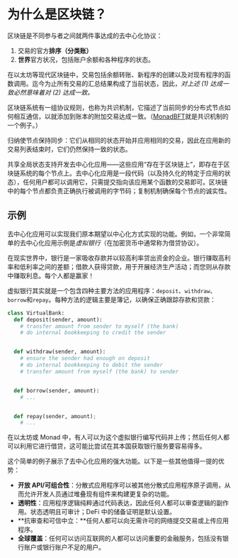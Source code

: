 # 为什么是区块链？

区块链是不同参与者之间就两件事达成的去中心化协议：

1. 交易的官方**排序（分类账）**
2. **世界**官方状况，包括账户余额和各种程序的状态。

在以太坊等现代区块链中，交易包括余额转账、新程序的创建以及对现有程序的函数调用。迄今为止所有交易的汇总结果构成了当前状态，因此，*对上述 (1) 达成一致必然意味着对 (2) 达成一致。*

区块链系统有一组协议规则，也称为共识机制，它描述了当前同步的分布式节点如何相互通信，以就添加到账本的附加交易达成一致。（[MonadBFT](https://docs.monad.xyz/monad-arch/consensus/monad-bft)就是共识机制的一个例子。）

归纳使节点保持同步：它们从相同的状态开始并应用相同的交易，因此在应用新的交易列表结束时，它们仍然保持一致的状态。

共享全局状态支持开发去中心化应用——这些应用“存在于区块链上”，即存在于区块链系统的每个节点上。去中心化应用是一段代码（以及持久化的特定于应用的状态），任何用户都可以调用它，只需提交指向该应用某个函数的交易即可。区块链中的每个节点都负责正确执行被调用的字节码；复制机制确保每个节点的诚实性。

## 示例

去中心化应用可以实现我们原本期望以中心化方式实现的功能。例如，一个非常简单的去中心化应用示例是*虚拟银行*（在加密货币中通常称为借贷协议）。

在现实世界中，银行是一家吸收存款并以较高利率贷出资金的企业。银行赚取高利率和低利率之间的差额；借款人获得贷款，用于开展经济生产活动；而您则从存款中赚取利息。每个人都是赢家！

虚拟银行其实就是一个包含四种主要方法的应用程序：`deposit`、`withdraw`、`borrow`和`repay`。每种方法的逻辑主要是簿记，以确保正确跟踪存款和贷款：

```python
class VirtualBank:
  def deposit(sender, amount):
    # transfer amount from sender to myself (the bank)
    # do internal bookkeeping to credit the sender


  def withdraw(sender, amount):
    # ensure the sender had enough on deposit
    # do internal bookkeeping to debit the sender
    # transfer amount from myself (the bank) to sender


  def borrow(sender, amount):
    # ...


  def repay(sender, amount);
    # ...
```



在以太坊或 Monad 中，有人可以为这个虚拟银行编写代码并上传；然后任何人都可以利用它进行借贷，这可能比尝试在其本国获取银行服务要容易得多。

这个简单的例子展示了去中心化应用的强大功能。以下是一些其他值得一提的优势：

- **开放 API/可组合性**：分散式应用程序可以被其他分散式应用程序原子调用，从而允许开发人员通过堆叠现有组件来构建更复杂的功能。
- **透明性**：应用程序逻辑纯粹通过代码表达，因此任何人都可以审查逻辑的副作用。状态透明且可审计；DeFi 中的储备证明是默认设置。
- **抗审查和可信中立：**任何人都可以向无需许可的网络提交交易或上传应用程序。
- **全球覆盖**：任何可以访问互联网的人都可以访问重要的金融服务，包括没有银行账户或银行账户不足的用户。
